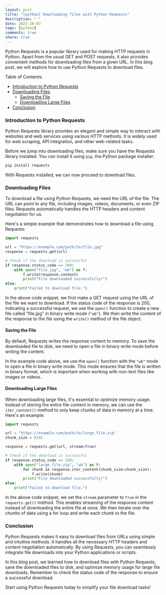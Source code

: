 ```yaml
---
layout: post
title: "[python] Downloading files with Python Requests"
description: " "
date: 2023-10-03
tags: [python]
comments: true
share: true
---
```


Python Requests is a popular library used for making HTTP requests in Python. Apart from the usual GET and POST requests, it also provides convenient methods for downloading files from a given URL. In this blog post, we will explore how to use Python Requests to download files.

Table of Contents:
- [Introduction to Python Requests](#introduction-to-python-requests)
- [Downloading Files](#downloading-files)
  - [Saving the File](#saving-the-file)
  - [Downloading Large Files](#downloading-large-files)
- [Conclusion](#conclusion)

### Introduction to Python Requests

Python Requests library provides an elegant and simple way to interact with websites and web services using various HTTP methods. It is widely used for web scraping, API integration, and other web-related tasks.

Before we jump into downloading files, make sure you have the Requests library installed. You can install it using `pip`, the Python package installer:

```bash
pip install requests
```

With Requests installed, we can now proceed to download files.

### Downloading Files

To download a file using Python Requests, we need the URL of the file. The URL can point to any file, including images, videos, documents, or even ZIP files. Requests automatically handles the HTTP headers and content negotiation for us.

Here's a simple example that demonstrates how to download a file using Requests:

```python
import requests

url = "https://example.com/path/to/file.jpg"
response = requests.get(url)

# Check if the download is successful
if response.status_code == 200:
    with open("file.jpg", "wb") as f:
        f.write(response.content)
        print("File downloaded successfully!")
else:
    print("Failed to download file.")
```

In the above code snippet, we first make a GET request using the URL of the file we want to download. If the status code of the response is 200, indicating a successful request, we use the `open()` function to create a new file called "file.jpg" in binary write mode (`"wb"`). We then write the content of the response to the file using the `write()` method of the file object.

#### Saving the File

By default, Requests writes the response content to memory. To save the downloaded file to disk, we need to open a file in binary write mode before writing the content.

In the example code above, we use the `open()` function with the `"wb"` mode to open a file in binary write mode. This mode ensures that the file is written in binary format, which is important when working with non-text files like images or videos.

#### Downloading Large Files

When downloading large files, it's essential to optimize memory usage. Instead of storing the entire file content in memory, we can use the `iter_content()` method to only keep chunks of data in memory at a time. Here's an example:

```python
import requests

url = "https://example.com/path/to/large_file.zip"
chunk_size = 8192

response = requests.get(url, stream=True)

# Check if the download is successful
if response.status_code == 200:
    with open("large_file.zip", "wb") as f:
        for chunk in response.iter_content(chunk_size=chunk_size):
            f.write(chunk)
        print("File downloaded successfully!")
else:
    print("Failed to download file.")
```

In the above code snippet, we set the `stream` parameter to `True` in the `requests.get()` method. This enables streaming of the response content instead of downloading the entire file at once. We then iterate over the chunks of data using a for loop and write each chunk to the file.

### Conclusion

Python Requests makes it easy to download files from URLs using simple and intuitive methods. It handles all the necessary HTTP headers and content negotiation automatically. By using Requests, you can seamlessly integrate file downloads into your Python applications or scripts.

In this blog post, we learned how to download files with Python Requests, save the downloaded files to disk, and optimize memory usage for large file downloads. Remember to check the status code of the response to ensure a successful download.

Start using Python Requests today to simplify your file download tasks!